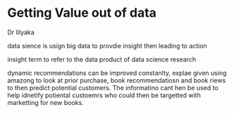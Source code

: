 # Getting Value out of data

Dr Illyaka

data sience is usign big data to provdie insight then leading to action

insight term to refer to the data product of data science research

dynamic recommendations can be improved constanlty, explae given using amazong to look at prior purchase, book recommendatiosn and book riews to then predict potential customers. The informatino cant hen be used to help idnetify potiental custoemrs who could then be targetted with marketting for new books.

